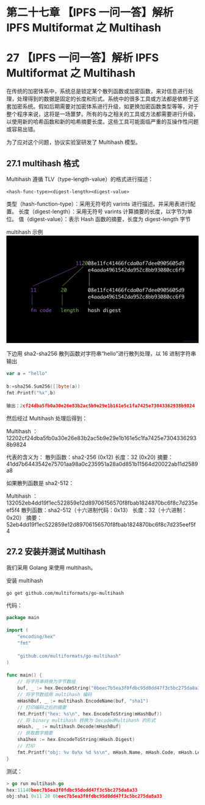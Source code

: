 # 第二十七章 【IPFS 一问一答】解析 IPFS Multiformat 之 Multihash

# 27 【IPFS 一问一答】解析 IPFS Multiformat 之 Multihash

在传统的加密体系中，系统总是锁定某个散列函数或加密函数，来对信息进行处理，处理得到的数据是固定的长度和形式。系统中的很多工具或方法都是依赖于这套加密系统。假如后期需要对加密体系进行升级，如更换加密函数类型等等，对于整个程序来说，这将是一场噩梦。所有的与之相关的工具或方法都需要进行升级，以使用新的哈希函数和新的哈希摘要长度。这些工具可能面临严重的互操作性问题或容易出错。

为了应对这个问题，协议实验室研发了 Multihash 模型。

## 27.1 multihash 格式

Multihash 遵循 TLV（type-length-value）的格式进行描述：

`<hash-func-type><digest-length><digest-value>`

类型（hash-function-type）：采用无符号的 varints 进行描述。并采用表进行配置。 长度（digest-length）：采用无符号 varints 计算摘要的长度，以字节为单位。 值（digest-value）：表示 Hash 函数的摘要，长度为 digest-length 字节

multihash 示例 ![](img/332af712b82945d918f3dc7c7c352cd7.jpg)

下边用 sha2-sha256 散列函数对字符串“hello”进行散列处理，以 16 进制字符串输出

```go
var a = "hello"

b:=sha256.Sum256([]byte(a))
fmt.Printf("%x",b)

输出：2cf24dba5fb0a30e26e83b2ac5b9e29e1b161e5c1fa7425e73043362938b9824
```

然后经过 Multihash 处理后得到：

Multihash ： 12202cf24dba5fb0a30e26e83b2ac5b9e29e1b161e5c1fa7425e73043362938b9824

代表的含义为： 散列函数：sha2-256 (0x12) 长度：32 (0x20) 摘要：41dd7b6443542e75701aa98a0c235951a28a0d851b11564d20022ab11d2589a8

如果散列函数是 sha2-512：

Multihash ：132052eb4dd19f1ec522859e12d89706156570f8fbab1824870bc6f8c7d235eef5f4 散列函数：sha2-512（十六进制代码：0x13） 长度：32（十六进制：0x20） 摘要： 52eb4dd19f1ec522859e12d89706156570f8fbab1824870bc6f8c7d235eef5f4

## 27.2 安装并测试 Multihash

我们采用 Golang 来使用 multihash。

安装 multihash

`go get github.com/multiformats/go-multihash`

代码：

```go
package main

import (
    "encoding/hex"
    "fmt"

    "github.com/multiformats/go-multihash"
)

func main() {
    // 将字符串转换为字节数组
    buf, _ := hex.DecodeString("0beec7b5ea3f0fdbc95d0dd47f3c5bc275da8a33")
    // 将字节数组用 multihash 编码
    mHashBuf, _ := multihash.EncodeName(buf, "sha1")
    // 打印编码之后的摘要
    fmt.Printf("hex: %s\n", hex.EncodeToString(mHashBuf))
    // 将 binary multihash 转换为 DecodedMultihash 的形式
    mHash, _ := multihash.Decode(mHashBuf)
    // 获取数字摘要
    sha1hex := hex.EncodeToString(mHash.Digest)
    // 打印
    fmt.Printf("obj: %v 0x%x %d %s\n", mHash.Name, mHash.Code, mHash.Length, sha1hex)
} 
```

测试：

```go
> go run multihash.go
hex:11140beec7b5ea3f0fdbc95dodd47f3c5bc275da8a33
obj:sha1 0x11 20 0beec7b5ea3f0fdbc95d0dd47f3c5bc275da8a33 
```